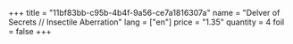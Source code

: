 +++
title = "11bf83bb-c95b-4b4f-9a56-ce7a1816307a"
name = "Delver of Secrets // Insectile Aberration"
lang = ["en"]
price = "1.35"
quantity = 4
foil = false
+++
